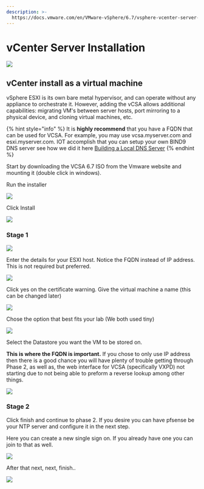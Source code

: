 ```yaml
---
description: >-
  https://docs.vmware.com/en/VMware-vSphere/6.7/vsphere-vcenter-server-67-installation-guide.pdf
---
```


# vCenter Server Installation



![](../../.gitbook/assets/image%20%2831%29.png)

## vCenter install as a virtual machine

vSphere ESXI is its own bare metal hypervisor, and can operate without any appliance to orchestrate it. However, adding the vCSA allows additional capabilities: migrating VM's between server hosts, port mirroring to a physical device, and cloning virtual machines, etc.

{% hint style="info" %}
It is **highly recommend** that you have a FQDN that can be used for VCSA. For example, you may use vcsa.myserver.com and esxi.myserver.com. IOT accomplish that you can setup your own BIND9 DNS server see how we did it here [Building a Local DNS Server](../building-a-local-dns-server.md)
{% endhint %}

Start by downloading the VCSA 6.7 ISO from the Vmware website and mounting it \(double click in windows\).

Run the installer 

![](../../.gitbook/assets/image%20%2841%29.png)

Click Install 

![](../../.gitbook/assets/image%20%2834%29.png)

### **Stage 1**

![](../../.gitbook/assets/image%20%2829%29.png)

Enter the details for your ESXI host. Notice the FQDN instead of IP address. This is not required but preferred. 

![](../../.gitbook/assets/image%20%2842%29.png)

Click yes on the certificate warning. Give the virtual machine a name \(this can be changed later\)

![](../../.gitbook/assets/image%20%2883%29.png)

Chose the option that best fits your lab \(We both used tiny\)

![](../../.gitbook/assets/image%20%2860%29.png)

Select the Datastore you want the VM to be stored on.

**This is where the FQDN is important.** If you chose to only use IP address then there is a good chance you will have plenty of trouble getting through Phase 2, as well as, the web interface for VCSA \(specifically VXPD\) not starting due to not being able to preform a reverse lookup among other things. 

![](../../.gitbook/assets/image%20%2872%29.png)

### Stage 2

Click finish and continue to phase 2. If you desire you can have pfsense be your NTP server and configure it in the next step. 

Here you can create a new single sign on. If you already have one you can join to that as well.

![](../../.gitbook/assets/image%20%2812%29.png)

After that next, next, finish.. 

![](../../.gitbook/assets/image%20%2897%29.png)

